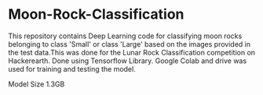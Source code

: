 # Moon-Rock-Classification
This repository contains Deep Learning code for classifying moon rocks belonging to class 'Small' or class 'Large' based on the images 
provided in the test data.This was done for the Lunar Rock Classification competition on Hackerearth.
Done using Tensorflow Library.
Google Colab and drive  was used for training and testing the model.

Model Size 1.3GB
